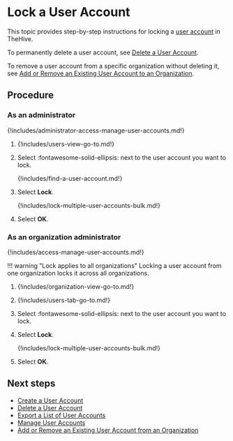 # Lock a User Account

This topic provides step-by-step instructions for locking a [user account](about-user-accounts.md) in TheHive.

To permanently delete a user account, see [Delete a User Account](delete-a-user-account.md).

To remove a user account from a specific organization without deleting it, see [Add or Remove an Existing User Account to an Organization](../../../../administration/organizations/add-remove-an-existing-user-account-from-an-organization.md).

<h2>Procedure</h2>

### As an administrator

{!includes/administrator-access-manage-user-accounts.md!}

1. {!includes/users-view-go-to.md!}

2. Select :fontawesome-solid-ellipsis: next to the user account you want to lock.

    {!includes/find-a-user-account.md!}

3. Select **Lock**.

    {!includes/lock-multiple-user-accounts-bulk.md!}

4. Select **OK**.


### As an organization administrator

{!includes/access-manage-user-accounts.md!}

!!! warning "Lock applies to all organizations"
    Locking a user account from one organization locks it across all organizations.

1. {!includes/organization-view-go-to.md!}

2. {!includes/users-tab-go-to.md!}

3. Select :fontawesome-solid-ellipsis: next to the user account you want to lock.

4. Select **Lock**.

    {!includes/lock-multiple-user-accounts-bulk.md!}

5. Select **OK**.

<h2>Next steps</h2>

* [Create a User Account](create-a-user-account.md)
* [Delete a User Account](delete-a-user-account.md)
* [Export a List of User Accounts](export-list-user-accounts.md)
* [Manage User Accounts](manage-user-accounts.md)
* [Add or Remove an Existing User Account from an Organization](../../../../administration/organizations/add-remove-an-existing-user-account-from-an-organization.md)